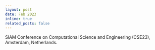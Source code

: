 ```yaml
---
layout: post
date: Feb 2023
inline: true
related_posts: false
---
```


SIAM Conference on Computational Science and Engineering (CSE23), Amsterdam, Netherlands.
 
 